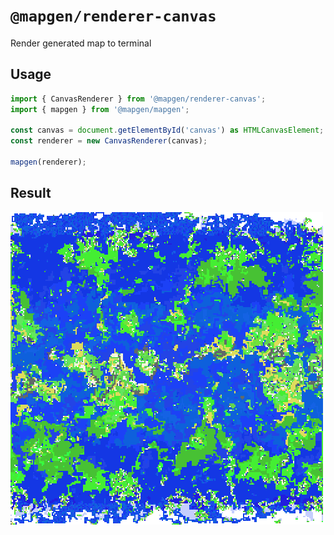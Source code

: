 # `@mapgen/renderer-canvas`

Render generated map to terminal

## Usage

```ts
import { CanvasRenderer } from '@mapgen/renderer-canvas';
import { mapgen } from '@mapgen/mapgen';

const canvas = document.getElementById('canvas') as HTMLCanvasElement;
const renderer = new CanvasRenderer(canvas);

mapgen(renderer);
```

## Result

![Rendered to canvas](/images/canvas.png)